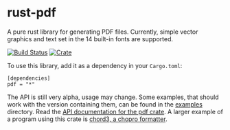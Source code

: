# rust-pdf
A pure rust library for generating PDF files.
Currently, simple vector graphics and text set in the 14 built-in
fonts are supported.

[![Build Status](https://travis-ci.org/kaj/rust-pdf.svg?branch=master)](https://travis-ci.org/kaj/rust-pdf)
[![Crate](https://meritbadge.herokuapp.com/pdf)](https://crates.io/crates/pdf)

To use this library, add it as a dependency in your `Cargo.toml`:

    [dependencies]
    pdf = "*"

The API is still very alpha, usage may change.
Some examples, that should work with the version containing them, can
be found in the [examples](examples) directory.
Read the [API documentation for the pdf crate](https://docs.rs/pdf).
A larger example of a program using this crate is [chord3, a chopro
formatter](https://github.com/kaj/chord3).
